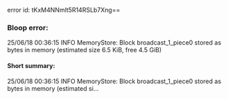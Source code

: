 error id: tKxM4NNmlt5R14RSLb7Xng==
### Bloop error:

25/06/18 00:36:15 INFO MemoryStore: Block broadcast_1_piece0 stored as bytes in memory (estimated size 6.5 KiB, free 4.5 GiB)
#### Short summary: 

25/06/18 00:36:15 INFO MemoryStore: Block broadcast_1_piece0 stored as bytes in memory (estimated si...